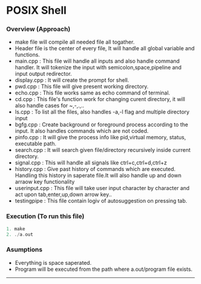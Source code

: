 # POSIX Shell

### Overview (Approach) 
- make file will compile all needed file all togather.
- Header file is the center of every file, It will handle all global variable and functions.
- main.cpp : This file will handle all inputs and also handle command handler. It will tokenize the input with semicolon,space,pipeline and input output redirector.
- display.cpp : It will create the prompt for shell.
- pwd.cpp : This file will give present working directory.
- echo.cpp : This file works same as echo command of terminal. 
- cd.cpp : This file's function work for changing curent directory, it will also handle cases for ~,-,.,.. 
- ls.cpp : To list all the files, also handles -a,-l flag and multiple directory input
- bgfg.cpp : Create background or foreground process according to the input. It also handles commands which are not coded.
- pinfo.cpp : It will give the process info like pid,virtual memory, status, executable path.
- search.cpp : It will search given file/directory recursively inside current directory.
- signal.cpp : This will handle all signals like ctrl+c,ctrl+d,ctrl+z
- history.cpp : Give past history of commands which are executed. Handling this history in saperate file.It will also handle up and down arraow key functionality
- userinput.cpp : This file will take user input character by character and act upon tab,enter,up,down arrow key..
- testingpipe : This file contain logiv of autosuggestion on pressing tab.

### Execution (To run this file)
```c++
1. make
2. ./a.out
```

### Asumptions 
- Everything is space saperated.
- Program will be executed from the path where a.out/program file exists.
***
